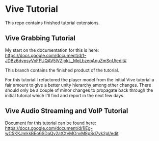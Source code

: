 # Vive Tutorial

This repo contains finished tutorial extensions.

## Vive Grabbing Tutorial
My start on the documentation for this is here: https://docs.google.com/document/d/1-JDBz6dvpsyVxFFUQAV5lVZjokL_MqLbzepAquZmSqU/edit#

This branch contains the finished product of the tutorial. 

For this tutorial I refactored the player model from the initial Vive tutorial a fair amount to give a better unity hierarchy among other changes. There should only be a couple of minor changes to propagate back through the initial tutorial which I'll find and report in the next few days.

## Vive Audio Streaming and VoIP Tutorial
 
Document for this tutorial can be found here: https://docs.google.com/document/d/1iEg-wC5KKJmkkBEo6SDaQv2atCtvMOnvM8pSd7yk2pI/edit
